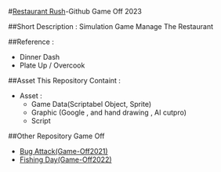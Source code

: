 #[Restaurant Rush](hemite123.itch.io/restuarant-rush)-Github Game Off 2023

##Short Description :
Simulation Game Manage The Restaurant 

##Reference :
- Dinner Dash
- Plate Up / Overcook

##Asset
This Repository Containt :
 - Asset :
   - Game Data(Scriptabel Object, Sprite)
   - Graphic (Google , and hand drawing , AI cutpro)
   - Script 


##Other Repository Game Off
- [Bug Attack(Game-Off2021)]()
- [Fishing Day(Game-Off2022)]()